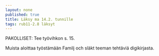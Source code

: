 ```yaml
---
layout: none
published: true
title: Läksy ma 14.2. tunnille
tags: rub11-2.8 läksyt
---
```

PAKOLLISET:
Tee työvihkon s. 15. 

Muista aloittaa työstämään Familj och släkt teeman tehtäviä digikirjasta.
